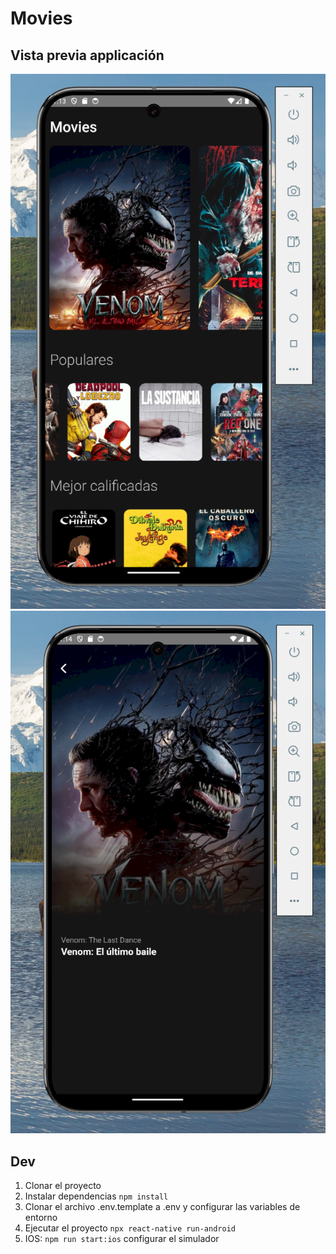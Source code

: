 # Movies

## Vista previa applicación

![Vista Previa](src\assets\images\Screenshot_136.png)
![Vista Previa](src\assets\images\Screenshot_137.png)

## Dev

1. Clonar el proyecto
2. Instalar dependencias `npm install`
3. Clonar el archivo .env.template a .env y configurar las variables de entorno
4. Ejecutar el proyecto `npx react-native run-android`
5. IOS: `npm run start:ios` configurar el simulador